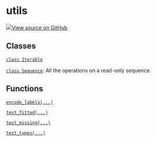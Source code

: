 # utils

<!-- Insert buttons and diff -->


[![](https://www.tensorflow.org/images/GitHub-Mark-32px.png)View source on GitHub](https://www.github.com/wandb/client/tree/v0.10.27/wandb/sklearn/utils.py)








## Classes

[`class Iterable`](./iterable.md)

[`class Sequence`](./sequence.md): All the operations on a read-only sequence.

## Functions

[`encode_labels(...)`](./encode_labels.md)

[`test_fitted(...)`](./test_fitted.md)

[`test_missing(...)`](./test_missing.md)

[`test_types(...)`](./test_types.md)

